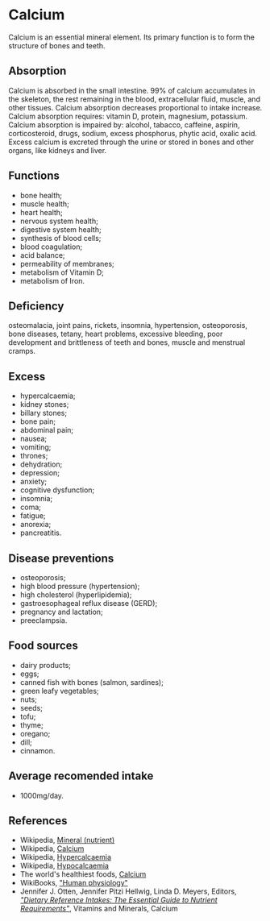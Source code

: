 # Calcium
Calcium is an essential mineral element. Its primary function is to form the structure of bones and teeth.

## Absorption
Calcium is absorbed in the small intestine. 99% of calcium accumulates in the skeleton, the rest remaining in the blood, extracellular fluid, muscle, and other tissues. Calcium absorption decreases proportional to intake increase.
Calcium absorption requires: vitamin D, protein, magnesium, potassium.
Calcium absorption is impaired by: alcohol, tabacco, caffeine, aspirin, corticosteroid, drugs, sodium, excess phosphorus, phytic acid, oxalic acid.
Excess calcium is excreted through the urine or stored in bones and other organs, like kidneys and liver.

## Functions
- bone health;
- muscle health;
- heart health;
- nervous system health;
- digestive system health;
- synthesis of blood cells;
- blood coagulation;
- acid balance;
- permeability of membranes;
- metabolism of Vitamin D;
- metabolism of Iron.

## Deficiency
osteomalacia, joint pains, rickets, insomnia, hypertension, osteoporosis, bone diseases, tetany, heart problems, excessive bleeding, poor development and brittleness of teeth and bones, muscle and menstrual cramps.

## Excess
- hypercalcaemia;
- kidney stones;
- billary stones;
- bone pain;
- abdominal pain;
- nausea;
- vomiting;
- thrones;
- dehydration;
- depression;
- anxiety;
- cognitive dysfunction;
- insomnia;
- coma;
- fatigue;
- anorexia;
- pancreatitis.

## Disease preventions
- osteoporosis;
- high blood pressure (hypertension);
- high cholesterol (hyperlipidemia);
- gastroesophageal reflux disease (GERD);
- pregnancy and lactation;
- preeclampsia.

## Food sources
- dairy products;
- eggs;
- canned fish with bones (salmon, sardines);
- green leafy vegetables;
- nuts;
- seeds;
- tofu;
- thyme;
- oregano;
- dill;
- cinnamon.

## Average recomended intake
- 1000mg/day.

## References
- Wikipedia, [Mineral (nutrient)](https://en.wikipedia.org/wiki/Mineral_(nutrient))
- Wikipedia, [Calcium](https://en.wikipedia.org/wiki/Calcium)
- Wikipedia, [Hypercalcaemia](https://en.wikipedia.org/wiki/Hypercalcaemia)
- Wikipedia, [Hypocalcaemia](https://en.wikipedia.org/wiki/Hypocalcaemia)
- The world's healthiest foods, [Calcium](http://www.whfoods.com/genpage.php?tname=nutrient&dbid=45)
- WikiBooks, ["Human physiology"](https://en.wikibooks.org/wiki/Human_Physiology/Nutrition#Minerals)
- Jennifer J. Otten, Jennifer Pitzi Hellwig, Linda D. Meyers, Editors, [_"Dietary Reference Intakes: The Essential Guide to Nutrient Requirements"_](https://www.amazon.com/Dietary-Reference-Intakes-Essential-Requirements/dp/0309157420), Vitamins and Minerals, Calcium